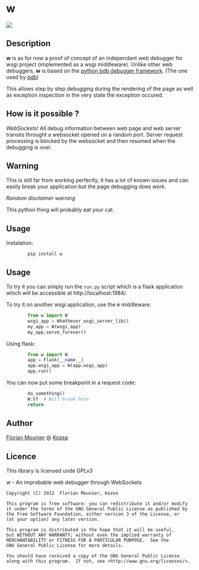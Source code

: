 w
=

![](https://raw.github.com/Kozea/w/master/w.png)

Description
-----------

**w** is as for now a proof of concept of an independant web debugger for wsgi project (implemented as a wsgi middleware).
Unlike other web debuggers, **w** is based on the [python bdb debugger framework](http://docs.python.org/2/library/bdb.html). (The one used by [pdb](http://docs.python.org/2/library/pdb.html))

This allows step by step debugging during the rendering of the page as well as exception inspection in the very state the exception occured.


How is it possible ?
--------------------

*WebSockets*! 
All debug information between web page and web server transits throught a websocket opened on a random port.
Server request processing is blocked by the websocket and then resumed when the debugging is over.


Warning
-------

This is still far from working perfectly, it has a lot of known issues and can easily break your application but the page debugging does work.

*Random disclaimer warning*

This python thing will probably eat your cat.


Usage
-----

Instalation:

```
        pip install w
```

Usage
-----

To try it you can simply run the `run.py` script which is a flask application which will be accessible at http://localhost:1984/.

To try it on another wsgi application, use the `W` middleware:

```python
        from w import W
        wsgi_app = Whathever_wsgi_server_lib()
        my_app = W(wsgi_app)
        my_app.serve_forever()
```

Using flask:

```python
        from w import W
        app = Flask(__name__)
        app.wsgi_app = W(app.wsgi_app)
        app.run()
```

You can now put some breakpoint in a request code:

```python
        do_something()
        W.tf  # Will break here
        return
```


Author
------

[Florian Mounier](http://github.com/paradoxxxzero) @ [Kozea](http://kozea.fr/)


Licence
-------

This library is licensed unde GPLv3

w - An improbable web debugger through WebSockets


    Copyright (C) 2012  Florian Mounier, Kozea

    This program is free software: you can redistribute it and/or modify
    it under the terms of the GNU General Public License as published by
    the Free Software Foundation, either version 3 of the License, or
    (at your option) any later version.

    This program is distributed in the hope that it will be useful,
    but WITHOUT ANY WARRANTY; without even the implied warranty of
    MERCHANTABILITY or FITNESS FOR A PARTICULAR PURPOSE.  See the
    GNU General Public License for more details.

    You should have received a copy of the GNU General Public License
    along with this program.  If not, see <http://www.gnu.org/licenses/>.
